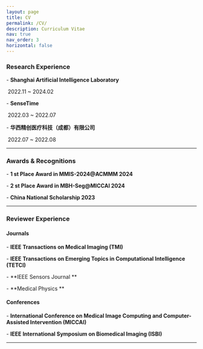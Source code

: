 ```yaml
---
layout: page
title: CV
permalink: /CV/
description: Curriculum Vitae
nav: true
nav_order: 3
horizontal: false
---
```


### Research Experience

\-  **Shanghai Artificial Intelligence Laboratory**

​	2022.11 ~ 2024.02

\-  **SenseTime**

​	2022.03 ~ 2022.07

\-  **华西精创医疗科技（成都）有限公司**

​	2022.07 ~ 2022.08

---

### Awards & Recognitions
\- **1 st Place Award in MMIS-2024@ACMMM 2024** 

\- **2 st Place Award in MBH-Seg@MICCAI 2024** 

\- **China National Scholarship 2023**

---

### Reviewer Experience

#### Journals
\- **IEEE Transactions on Medical Imaging  (TMI)** 

\- **IEEE Transactions on Emerging Topics in Computational Intelligence   (TETCI)** 

\- **IEEE Sensors Journal ** 

\- **Medical Physics ** 

#### Conferences
\- **International Conference on Medical Image Computing and Computer-Assisted Intervention (MICCAI)** 

\- **IEEE International Symposium on Biomedical Imaging  (ISBI)** 

---


